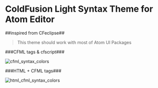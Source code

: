 # ColdFusion Light Syntax Theme for Atom Editor
##inspired from CFeclipse##

>This theme should work with most of Atom UI Packages

###CFML tags & cfscript###

![cfml_syntax_colors](https://cloud.githubusercontent.com/assets/22228718/18607951/d82d5e74-7cdb-11e6-9fab-e455561864de.jpg)

###HTML + CFML tags###

![html_cfml_syntax_colors](https://cloud.githubusercontent.com/assets/22228718/18608194/35b2dca2-7ce3-11e6-8338-15f959654f31.jpg)

